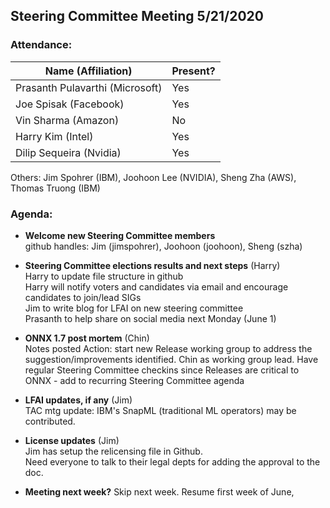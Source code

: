 ## Steering Committee Meeting 5/21/2020

### Attendance:

| Name (Affiliation) | Present? |
| ------------------------------- | --- |
| Prasanth Pulavarthi (Microsoft) | Yes |
| Joe Spisak (Facebook)           | Yes |
| Vin Sharma (Amazon)             | No  | 
| Harry Kim (Intel)               | Yes |
| Dilip Sequeira (Nvidia)         | Yes |

Others: Jim Spohrer (IBM), Joohoon Lee (NVIDIA), Sheng Zha (AWS), Thomas Truong (IBM)

### Agenda:

* **Welcome new Steering Committee members**  
github handles: Jim (jimspohrer), Joohoon (joohoon), Sheng (szha)

* **Steering Committee elections results and next steps** (Harry)  
Harry to update file structure in github  
Harry will notify voters and candidates via email and encourage candidates to join/lead SIGs  
Jim to write blog for LFAI on new steering committee  
Prasanth to help share on social media next Monday (June 1)  

* **ONNX 1.7 post mortem** (Chin)  
Notes posted
Action: start new Release working group to address the suggestion/improvements identified. Chin as working group lead. Have regular Steering Committee checkins since Releases are critical to ONNX - add to recurring Steering Committee agenda

* **LFAI updates, if any** (Jim)  
TAC mtg update: IBM's SnapML (traditional ML operators) may be contributed.

* **License updates** (Jim)  
Jim has setup the relicensing file in Github.  
Need everyone to talk to their legal depts for adding the approval to the doc.  

* **Meeting next week?**
Skip next week. Resume first week of June,
